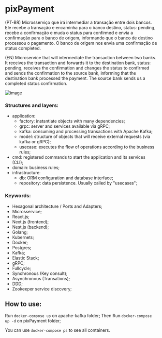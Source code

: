 # pixPayment

(PT-BR) Microsserviço que irá intermediar a transação entre dois bancos. Ele recebe a transação e encaminha para o banco destino, status: pending, recebe a confirmação e muda o status para confirmed e envia a confirmação para o banco de origem, informando que o banco de destino processou o pagamento. O banco de origem nos envia uma confirmação de status completed.

(EN) Microservice that will intermediate the transaction between two banks. It receives the transaction and forwards it to the destination bank, status: pending, receives the confirmation and changes the status to confirmed and sends the confirmation to the source bank, informing that the destination bank processed the payment. The source bank sends us a completed status confirmation.

![image](https://user-images.githubusercontent.com/76974801/161656206-649ab6b5-92be-4328-9d8d-716281d630c9.png)

### Structures and layers:
- application:
   * factory: instantiate objects with many dependencies;
   * grpc: server and services available via gRPC;
   * kafka: consuming and processing transactions with Apache Kafka;
   * model: structure of objects that will receive external requests (via kafka or gRPC);
   * usecase: executes the flow of operations according to the business rules;
- cmd: registered commands to start the application and its services (CLI);
- domain: business rules;
- infrastructure:
  * db: ORM configuration and database interface;
  * repository: data persistence. Usually called by "usecases";

### Keywords:
- Hexagonal architecture / Ports and Adapters;
- Microsservice;
- React.js;
- Next.js (frontend);
- Nest.js (backend);
- Golang;
- Kubernets;
- Docker;
- Postgres;
- Kafka;
- Elastic Stack;
- gRPC;
- Fullcycle;
- Synchronous (Key consult);
- Asynchronous (Transations);
- DDD;
- Zookeeper service discovery;

## How to use:

Run ```docker-compose up``` on apache-kafka folder;
Then Run ```docker-compose up -d``` on pixPayment folder;

You can use ```docker-compose ps``` to see all containers.
